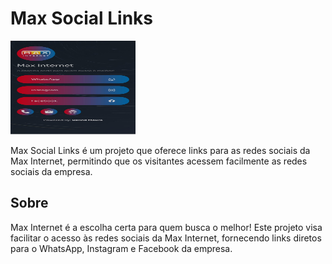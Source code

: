 # Max Social Links

<img src="./static/img/model.jpg" width="200" height="150" alt="Texto Alternativo">


Max Social Links é um projeto que oferece links para as redes sociais da Max Internet, permitindo que os visitantes acessem facilmente as redes sociais da empresa.

## Sobre

Max Internet é a escolha certa para quem busca o melhor! Este projeto visa facilitar o acesso às redes sociais da Max Internet, fornecendo links diretos para o WhatsApp, Instagram e Facebook da empresa.
